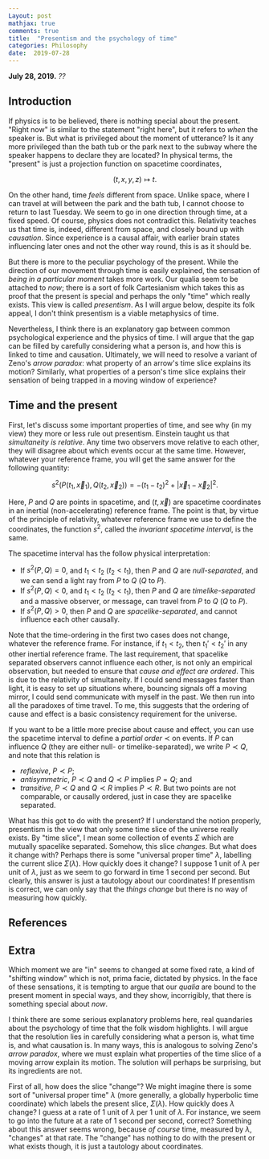 ```yaml
---
Layout: post
mathjax: true
comments: true
title:  "Presentism and the psychology of time"
categories: Philosophy
date:  2019-07-28
---
```


**July 28, 2019.** *??*

## Introduction

If physics is to be believed, there is nothing special about the
present.
"Right now" is similar to the statement "right here", but it refers to
*when* the speaker is.
But what is privileged about the moment of utterance?
Is it any more privileged than the bath tub or the park next to the
subway where the speaker happens to declare they are located?
In physical terms, the "present" is just a projection function on
spacetime coordinates,

$$
(t, x, y, z) \mapsto t.
$$

On the other hand, time *feels* different from space.
Unlike space, where I can travel at will between the park and the
bath tub, I cannot choose to return to last Tuesday.
We seem to go in one direction through time, at a fixed speed.
Of course, physics does not contradict this.
Relativity teaches us that time is, indeed, different from space, and
closely bound up with *causation*.
Since experience is a causal affair, with earlier brain states
influencing later ones and not the other way round, this is as it
should be.

But there is more to the peculiar psychology of the present.
While the direction of our movement through time is easily explained,
the sensation of *being in a particular moment* takes more work.
Our qualia seem to be attached to *now*; there is a sort of folk
Cartesianism which takes this as proof that the present is special and
perhaps the only "time" which really exists.
This view is called *presentism*.
As I will argue below, despite its folk appeal, I don't think presentism is a viable
metaphysics of time.

Nevertheless, I think there is an
explanatory gap between common psychological experience and the
physics of time.
I will argue that the gap can be filled by carefully considering what
a person is, and how this is linked to time and causation.
Ultimately, we will need to resolve a variant of Zeno's *arrow
paradox*: what property of an arrow's time slice explains its motion?
Similarly, what properties of a person's time slice explains their
sensation of being trapped in a moving window of experience?

## Time and the present

First, let's discuss some important properties of time, and see why
(in my view) they more or less rule out presentism.
Einstein taught us that *simultaneity is relative*.
Any time two observers move relative to each other, they will disagree
about which events occur at the same time.
However, whatever your reference frame, you will get the same answer
for the following quantity:

$$
s^2\big(P(t_1,\vec{x}_1), Q(t_2,\vec{x}_2)\big) = - (t_1-t_2)^2+|\vec{x}_1-\vec{x}_2|^2.
$$

Here, $P$ and $Q$ are points in spacetime, and $(t, \vec{x})$ are
spacetime coordinates in an inertial (non-accelerating) reference frame.
The point is that, by virtue of the principle of relativity, whatever
reference frame we use to define the coordinates, the function $s^2$,
called the *invariant spacetime interval*, is the same.

The spacetime interval has the follow physical interpretation:
- If $s^2(P, Q) = 0$, and $t_1 < t_2$ ($t_2 < t_1$), then $P$ and $Q$
are *null-separated*, and we can send a light ray from $P$ to $Q$ ($Q$ to $P$).
- If $s^2(P, Q) < 0$, and $t_1 < t_2$ ($t_2 < t_1$), then $P$ and $Q$
are *timelike-separated* and a massive observer, or message, can travel from $P$ to $Q$ ($Q$ to $P$).
- If $s^2(P, Q) > 0$, then $P$ and $Q$ are *spacelike-separated*, and
cannot influence each other causally.

Note that the time-ordering in the first two cases does not change,
whatever the reference frame.
For instance, if $t_1 < t_2$, then $t_1' < t_2'$ in any other inertial
reference frame.
The last requirement, that spacelike separated observers cannot
influence each other, is not only an empirical observation, but
needed to ensure that *cause and effect are ordered*.
This is due to the relativity of simultaneity.
If I could send messages faster than light, it is easy to set up
situations where, bouncing signals off a moving mirror, I could send
communicate with myself in the past.
We then run into all the paradoxes of time travel.
To me, this suggests that the ordering of cause and effect is a basic
consistency requirement for the universe.

If you want to be a little more precise about cause and effect, you
can use the
spacetime interval to define a *partial order* $\prec$ on events.
If $P$ can influence $Q$ (they are either null- or timelike-separated), we write $P \prec Q$, and note that this
relation is
- *reflexive*, $P \prec P$;
- *antisymmetric*, $P \prec Q$ and $Q \prec P$ implies $P = Q$; and
- *transitive*, $P \prec Q$ and $Q \prec R$ implies $P \prec R$.
But two points are not comparable, or causally ordered, just in case
they are spacelike separated.

What has this got to do with the present?
If I understand the notion properly, presentism is the view that only
some time slice of the universe really exists.
By "time slice", I mean some collection of events $\Sigma$ which are
mutually spacelike separated.
Somehow, this slice *changes*.
But what does it change with?
Perhaps there is some "universal proper time" $\lambda$, labelling the
current slice $\Sigma(\lambda)$.
How quickly does it change?
I suppose 1 unit of $\lambda$ per unit of $\lambda$, just as we seem
to go forward in time 1 second per second.
But clearly, this answer is just a tautology about our coordinates!
If presentism is correct, we can only say that the *things change* but
there is no way of measuring how quickly.

## References

## Extra

Which moment we are "in" seems to changed at some fixed rate, a kind
of "shifting window" which is not, prima facie, dictated by physics.
In the face of these sensations, it is tempting to argue that our *qualia* are
bound to the present moment in special ways, and they show,
incorrigibly, that there is something special about *now*.

I think there are some serious explanatory problems here, real
quandaries about the psychology of time that the folk wisdom highlights.
I will argue that the resolution lies in carefully considering what a
person is, what time is, and what causation is.
In many ways, this is analogous to solving Zeno's *arrow
paradox*, where we must explain what properties of the time slice of a
moving arrow explain its motion.
The solution will perhaps be surprising, but its ingredients are not.

First of all, how does the slice "change"?
We might imagine there is some sort of "universal proper time"
$\lambda$ (more generally, a globally hyperbolic time coordinate)
which labels the present slice, $\Sigma(\lambda)$.
How quickly does $\lambda$ change?
I guess at a rate of 1 unit of $\lambda$ per 1 unit of $\lambda$.
For instance, we seem to go into the future at a rate of 1 second per
second, correct?
Something about this answer seems wrong, because *of course* time,
measured by $\lambda$, "changes" at that rate.
The "change" has nothing to do with the present or what exists though,
it is just a tautology about coordinates.
